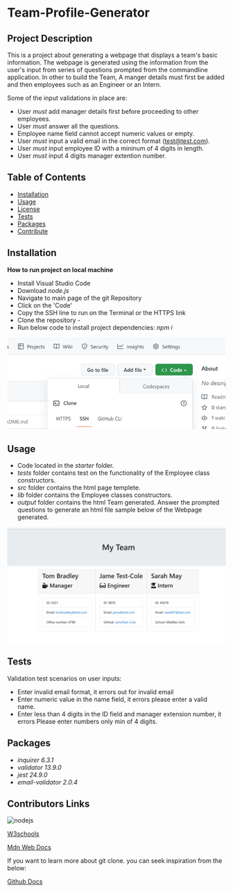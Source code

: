 # Team-Profile-Generator
## Project Description
This is a project about generating a webpage that displays a team's basic information. The webpage is generated using the information from the user's input from  series of questions prompted from the commandline application. 
In other to build the Team, A manger details must first be added and then employees such as an Engineer or an Intern. 




Some of the input validations in place are:
- User *must* add manager details first before proceeding to other employees.
- User *must* answer all the questions.
- Employee name field cannot accept numeric values or empty.
- User *must* input a valid email in the correct format (test@test.com).
- User *must* input employee ID with a mininum of 4 digits in length.
- User *must* input 4 digits manager extention number. 



## Table of Contents

* [Installation](#Installation)
* [Usage](#Usage)
* [License](#License)
* [Tests](#Tests)
* [Packages](#Packages)
* [Contribute](#Contributors-Links)




## Installation
**How to run project on local machine**
* Install Visual Studio Code
* Download *node.js*
* Navigate to main page of the git Repository
* Click on the 'Code'
* Copy the SSH line to run on the Terminal or  the HTTPS link
* Clone the repository - 
*  Run below code to install project dependencies:
    *npm i*







![Git clone](./starter/images/Screenshot_20230109_134921.png)
















## Usage

* Code located in the *starter* folder.
* *tests* folder contains test on the functionality of the Employee class constructors.
* *src* folder contains the html page templete.
* *lib* folder contains the Employee classes constructors.
* *output* folder contains the html Team generated.
Answer the prompted questions to generate an html file sample below of the Webpage generated.




![My team](./starter/images/Screenshot-teamGenerated.jpg)









## Tests
Validation test scenarios on user inputs:
* Enter invalid email format,  it errors out for invalid email 
* Enter numeric value in the name field, it errors please enter a valid name.
* Enter  less than 4 digits in the ID field and manager extension number, it errors Please enter numbers only min of 4 digits. 
 



## Packages
- *inquirer 6.3.1*
- *validator 13.9.0*
- *jest 24.9.0*
- *email-validator 2.0.4*



## Contributors Links
![nodejs](https://nodejs.org/en/)

[W3schools](https://www.w3schools.com/js/default.asp)

[Mdn Web Docs](https://developer.mozilla.org/en-US/docs/Web/JavaScript/Reference/Global_Objects/Array)


If you want to learn more about git clone. you can seek inspiration from the below:

[Github Docs](https://docs.github.com/en/repositories)